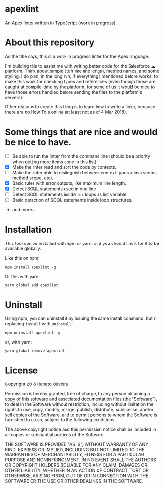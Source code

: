 # apexlint
An Apex linter written in TypeScript (work in progress)

# About this repository

As the title says, this is a work in progress linter for the Apex language.

I'm building this to assist me with writing better code for the Salesforce ☁ platform. Think about simple stuff like line length, method names, and some styling. I do plan, in the long run, if everything I mentioned before works, to make this work for checking types and references (even though those are caught at compile-time by the platform, for some of us it would be nice to have those errors handled before sending the files to the platform's servers).

Other reasons to create this thing is to learn how to write a linter, because there are no How To's online (at least not as of 4 Mar 2018).

# Some things that are nice and would be nice to have.

* [ ] Be able to run the linter from the command line (should be a priority when getting more items done in this list)
* [x] Make the linter read and sort the code by contexts.
* [ ] Make the linter able to distinguish between context types (class scope, method scope, etc).
* [x] Basic rules with error outputs, like maximum line length.
* [x] Detect SOQL statements used in one line
* [ ] Detect SOQL statements inside `for` loops as list variable.
* [ ] Basic detection of SOQL statements inside loop structures.
* and more...

# Installation

This tool can be installed with npm or yarn, and you should link it for it to be available globally.

Like this on npm:

```npm install apexlint -g```

Or this with yarn:

```yarn global add apexlint```

# Uninstall

Using npm, you can uninstall it by issuing the same install command, but r
replacing `install` with `uninstall`:

```npm uninstall apexlint -g```

or, with yarn:

```yarn global remove apexlint```

# License

Copyright 2018 Renato Oliveira

Permission is hereby granted, free of charge, to any person obtaining a copy of this software and associated documentation files (the "Software"), to deal in the Software without restriction, including without limitation the rights to use, copy, modify, merge, publish, distribute, sublicense, and/or sell copies of the Software, and to permit persons to whom the Software is furnished to do so, subject to the following conditions:

The above copyright notice and this permission notice shall be included in all copies or substantial portions of the Software.

THE SOFTWARE IS PROVIDED "AS IS", WITHOUT WARRANTY OF ANY KIND, EXPRESS OR IMPLIED, INCLUDING BUT NOT LIMITED TO THE WARRANTIES OF MERCHANTABILITY, FITNESS FOR A PARTICULAR PURPOSE AND NONINFRINGEMENT. IN NO EVENT SHALL THE AUTHORS OR COPYRIGHT HOLDERS BE LIABLE FOR ANY CLAIM, DAMAGES OR OTHER LIABILITY, WHETHER IN AN ACTION OF CONTRACT, TORT OR OTHERWISE, ARISING FROM, OUT OF OR IN CONNECTION WITH THE SOFTWARE OR THE USE OR OTHER DEALINGS IN THE SOFTWARE.
